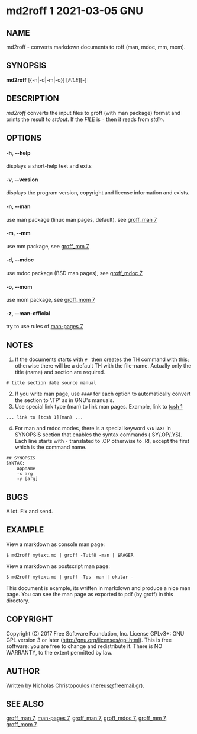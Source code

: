 # md2roff 1 2021-03-05 GNU

## NAME
md2roff \- converts markdown documents to roff (man, mdoc, mm, mom).

## SYNOPSIS
**md2roff** [{-n|-d|-m|-o}] [_FILE_][-]

## DESCRIPTION
*md2roff* converts the input files to groff (with man package) format
and prints the result to *stdout*. If the *FILE* is `-` then it reads
from *stdin*.

## OPTIONS

#### -h, --help
displays a short-help text and exits

#### -v, --version
displays the program version, copyright and license information and exists.

#### -n, --man
use man package (linux man pages, default), see [groff_man 7](man)

#### -m, --mm
use mm package, see [groff_mm 7](man)

#### -d, --mdoc
use mdoc package (BSD man pages), see [groff_mdoc 7](man)

#### -o, --mom
use mom package, see [groff_mom 7](man)

#### -z, --man-official
try to use rules of [man-pages 7](man)

## NOTES
1. If the documents starts with `# ` then creates the TH command with this;
otherwise there will be a default TH with the file-name. Actually only the
title (name) and section are required.
```
# title section date source manual
```
2. If you write man page, use `####` for each option to automatically convert
the section to '.TP' as in GNU's manuals.
3. Use special link type (man) to link man pages.
Example, link to [tcsh 1](man)
```
... link to [tcsh 1](man) ...
```
4. For man and mdoc modes, there is a special keyword `SYNTAX:` in SYNOPSIS
   section that enables the syntax commands (.SY/.OP/.YS). Each line starts with
   `-` translated to .OP otherwise to .RI, except the first which is the command
   name.
```
## SYNOPSIS
SYNTAX:
	appname
	-x arg
	-y [arg]
```

## BUGS
A lot. Fix and send.

## EXAMPLE
View a markdown as console man page:
```
$ md2roff mytext.md | groff -Tutf8 -man | $PAGER
```

View a markdown as postscript man page:
```
$ md2roff mytext.md | groff -Tps -man | okular -
```

This document is example, its written in markdown and produce a nice man page.
You can see the man page as exported to pdf (by groff) in this directory.

## COPYRIGHT
Copyright (C) 2017 Free Software Foundation, Inc.
License GPLv3+: GNU GPL version 3 or later (http://gnu.org/licenses/gpl.html).
This is free software: you are free to change and redistribute it.
There is NO WARRANTY, to the extent permitted by law.

## AUTHOR
Written by Nicholas Christopoulos (nereus@freemail.gr).

## SEE ALSO
[groff_man 7](man), [man-pages 7](man),
[groff_man 7](man), [groff_mdoc 7](man), 
[groff_mm 7](man), [groff_mom 7](man).
